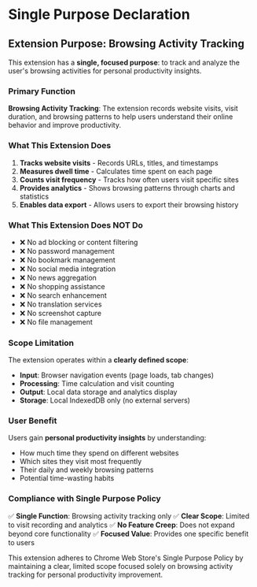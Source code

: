 # Single Purpose Declaration

## Extension Purpose: Browsing Activity Tracking

This extension has a **single, focused purpose**: to track and analyze the user's browsing activities for personal productivity insights.

### Primary Function
**Browsing Activity Tracking**: The extension records website visits, visit duration, and browsing patterns to help users understand their online behavior and improve productivity.

### What This Extension Does
1. **Tracks website visits** - Records URLs, titles, and timestamps
2. **Measures dwell time** - Calculates time spent on each page
3. **Counts visit frequency** - Tracks how often users visit specific sites
4. **Provides analytics** - Shows browsing patterns through charts and statistics
5. **Enables data export** - Allows users to export their browsing history

### What This Extension Does NOT Do
- ❌ No ad blocking or content filtering
- ❌ No password management
- ❌ No bookmark management
- ❌ No social media integration
- ❌ No news aggregation
- ❌ No shopping assistance
- ❌ No search enhancement
- ❌ No translation services
- ❌ No screenshot capture
- ❌ No file management

### Scope Limitation
The extension operates within a **clearly defined scope**:
- **Input**: Browser navigation events (page loads, tab changes)
- **Processing**: Time calculation and visit counting
- **Output**: Local data storage and analytics display
- **Storage**: Local IndexedDB only (no external servers)

### User Benefit
Users gain **personal productivity insights** by understanding:
- How much time they spend on different websites
- Which sites they visit most frequently
- Their daily and weekly browsing patterns
- Potential time-wasting habits

### Compliance with Single Purpose Policy
✅ **Single Function**: Browsing activity tracking only
✅ **Clear Scope**: Limited to visit recording and analytics
✅ **No Feature Creep**: Does not expand beyond core functionality
✅ **Focused Value**: Provides one specific benefit to users

This extension adheres to Chrome Web Store's Single Purpose Policy by maintaining a clear, limited scope focused solely on browsing activity tracking for personal productivity improvement.
